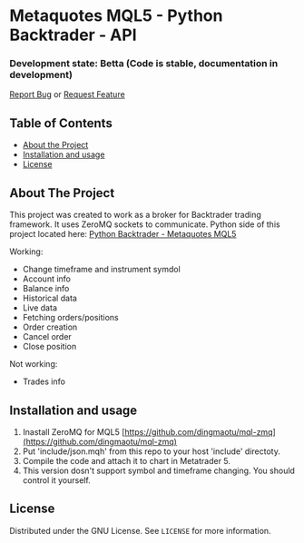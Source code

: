 # Metaquotes MQL5 - Python Backtrader - API

### Development state: Betta (Code is stable, documentation in development)

[Report Bug](https://github.com/khramkov/MQL5-JSON-API/issues) or [Request Feature](https://github.com/khramkov/MQL5-JSON-API/issues)

## Table of Contents
* [About the Project](#about-the-project)
* [Installation and usage](#installation-and-usage)
* [License](#license)

## About The Project

This project was created to work as a broker for Backtrader trading framework. It uses ZeroMQ sockets to communicate. Python side of this project located here: [Python Backtrader - Metaquotes MQL5 ](https://github.com/khramkov/Backtrader-MQL5-API)

Working:
* Change timeframe and instrument symdol
* Account info
* Balance info
* Historical data
* Live data
* Fetching orders/positions
* Order creation
* Cancel order
* Close position

Not working:
* Trades info

## Installation and usage

1. Inastall ZeroMQ for MQL5 [https://github.com/dingmaotu/mql-zmq](https://github.com/dingmaotu/mql-zmq)
2. Put 'include/json.mqh' from this repo to your host 'include' directoty.
3. Compile the code and attach it to chart in Metatrader 5. 
4. This version dosn't support symbol and timeframe changing. You should control it yourself.


## License
Distributed under the GNU License. See `LICENSE` for more information.
